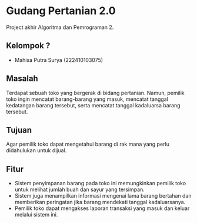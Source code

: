 # Gudang Pertanian 2.0
Project akhir Algoritma dan Pemrograman 2.
## Kelompok ?
- Mahisa Putra Surya (222410103075)
## Masalah
Terdapat sebuah toko yang bergerak di bidang pertanian. Namun, pemilik toko ingin mencatat barang-barang yang masuk, mencatat tanggal kedatangan barang tersebut, serta mencatat tanggal kadaluarsa barang tersebut.
## Tujuan
Agar pemilik toko dapat mengetahui barang di rak mana yang perlu didahulukan untuk dijual.
## Fitur
- Sistem penyimpanan barang pada toko ini memungkinkan pemilik toko untuk melihat jumlah buah dan sayur yang tersimpan.
- Sistem juga menampilkan informasi mengenai lama barang bertahan dan memberikan peringatan jika barang mendekati tanggal kadaluarsanya.
- Pemilik toko dapat mengakses laporan transaksi yang masuk dan keluar melalui sistem ini.